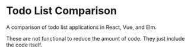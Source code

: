 # Todo List Comparison

A comparison of todo list applications in React, Vue, and Elm.

These are not functional to reduce the amount of code. They just include the code itself.
